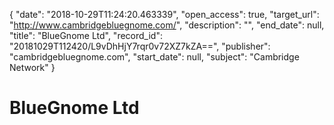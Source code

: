 {
  "date": "2018-10-29T11:24:20.463339", 
  "open_access": true, 
  "target_url": "http://www.cambridgebluegnome.com/", 
  "description": "", 
  "end_date": null, 
  "title": "BlueGnome Ltd", 
  "record_id": "20181029T112420/L9vDhHjY7rqr0v72XZ7kZA==", 
  "publisher": "cambridgebluegnome.com", 
  "start_date": null, 
  "subject": "Cambridge Network"
}

# BlueGnome Ltd


